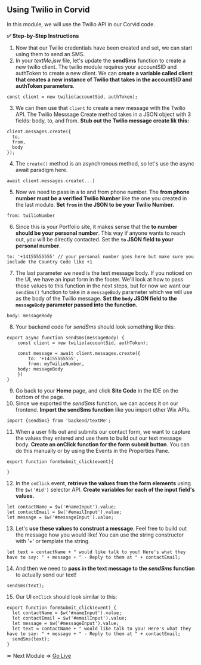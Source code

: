 ## Using Twilio in Corvid

In this module, we will use the Twilio API in our Corvid code.

**:white_check_mark: Step-by-Step Instructions**
1. Now that our Twilio credentials have been created and set, we can start using them to send an SMS.
2. In your _textMe.jsw_ file, let's update the **sendSms** function to create a new twilio client. The twilio module requires your accountSID and authToken to create a new client. We can **create a variable called client that creates a new instance of Twilio that takes in the accountSID and authToken parameters**.
```
const client = new twilio(accountSid, authToken);
```
3. We can then use that `client` to create a new message with the Twilio API. The Twilio Messsage Create method takes in a JSON object with 3 fields: body, to, and from. **Stub out the Twilio message create lik this:**
```
client.messages.create({
  to,
  from,
  body
});
```
4. The `create()` method is an asynchronous method, so let's use the async await paradigm here.
```
await client.messages.create(...)
```
5. Now we need to pass in a to and from phone number. The **from phone number must be a verified Twilio Number** like the one you created in the last module. **Set `from` in the JSON to be your Twilio Number.**
```
from: twilioNumber
```
6. Since this is your Portfolio site, it makes sense that the **to number should be your personal number**. This way if anyone wants to reach out, you will be directly contacted. Set the **`to` JSON field to your personal number**.
```
to: '+14155555555' // your personal number goes here but make sure you include the Country Code like +1
```
7. The last parameter we need is the text message body. If you noticed on the UI, we have an input form in the footer. We'll look at how to pass those values to this function in the next steps, but for now we want our `sendSms()` function to take in a `messageBody` parameter which we will use as the body of the Twilio message. **Set the `body` JSON field to the `messageBody` parameter passed into the function.**
```
body: messageBody
```
8. Your backend code for _sendSms_ should look something like this:
```
export async function sendSms(messageBody) {
	const client = new twilio(accountSid, authToken);

	const message = await client.messages.create({
		to: '+14155555555',
		from: myTwilioNumber,
    body: messageBody
	})
}
```
9. Go back to your **Home** page, and click **Site Code** in the IDE on the bottom of the page.
10. Since we exported the _sendSms_ function, we can access it on our frontend. **Import the sendSms function** like you import other Wix APIs.
```
import {sendSms} from 'backend/textMe';
```
11. When a user fills out and submits our contact form, we want to capture the values they entered and use them to build out our text message body. **Create an onClick function for the form submit button**. You can do this manually or by using the Events in the Properties Pane.
```
export function formSubmit_click(event){

}
```
12. In the `onClick` event, **retrieve the values from the form elements** using the `$w('#id')` selector API. **Create variables for each of the input field's values.**
```
let contactName = $w('#nameInput').value;
let contactEmail = $w('#emailInput').value;
let message = $w('#messageInput').value;
```
13. Let's **use these values to construct a message**. Feel free to build out the message how you would like! You can use the string constructor with '+' or template the string.
```
let text = contactName + " would like talk to you! Here's what they have to say: " + message + " - Reply to them at " + contactEmail;
```
14. And then we need to **pass in the text message to the _sendSms_ function** to actually send our text!
```
sendSms(text);
```
15. Our UI `onClick` should look similar to this:
```
export function formSubmit_click(event) {
  let contactName = $w('#nameInput').value;
  let contactEmail = $w('#emailInput').value;
  let message = $w('#messageInput').value;
  let text = contactName + " would like talk to you! Here's what they have to say: " + message + " - Reply to them at " + contactEmail;
  sendSms(text);
}
```


:fast_forward: Next Module => [Go Live](PRODUCTION.md)  
